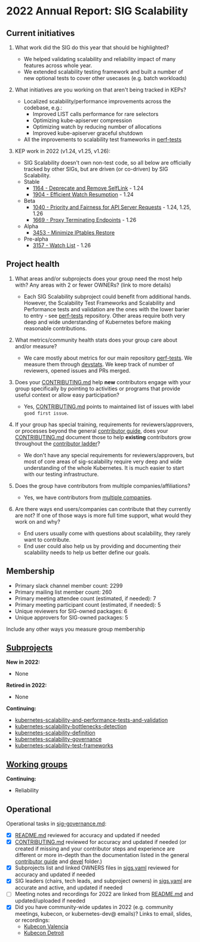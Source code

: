 # 2022 Annual Report: SIG Scalability

## Current initiatives

1. What work did the SIG do this year that should be highlighted?

   - We helped validating scalability and reliability impact of many features across whole year.
   - We extended scalability testing framework and built a number of new optional tests to
     cover other usecases (e.g. batch workloads)

2. What initiatives are you working on that aren't being tracked in KEPs?

   - Localized scalability/performance improvements across the codebase, e.g.:
      - Improved LIST calls performance for rare selectors
      - Optimizing kube-apiserver compression
      - Optimizing watch by reducing number of allocations
      - Improved kube-apiserver graceful shutdown
   - All the improvements to scalability test frameworks in [perf-tests]

3. KEP work in 2022 (v1.24, v1.25, v1.26):

   - SIG Scalability doesn't own non-test code, so all below are officially
     tracked by other SIGs, but are driven (or co-driven) by SIG Scalability.
   - Stable
     - [1164 - Deprecate and Remove SelfLink](https://github.com/kubernetes/enhancements/tree/master/keps/sig-api-machinery/1164-remove-selflink) - 1.24
     - [1904 - Efficient Watch Resumption](https://github.com/kubernetes/enhancements/tree/master/keps/sig-api-machinery/1904-efficient-watch-resumption) - 1.24
   - Beta
     - [1040 - Priority and Fairness for API Server Requests](https://github.com/kubernetes/enhancements/blob/master/keps/sig-api-machinery/1040-priority-and-fairness/README.md) - 1.24, 1.25, 1.26
     - [1669 - Proxy Terminating Endpoints](https://github.com/kubernetes/enhancements/blob/master/keps/sig-network/1669-proxy-terminating-endpoints/README.md) - 1.26
   - Alpha
     - [3453 - Minimize IPtables Restore](https://github.com/kubernetes/enhancements/tree/master/keps/sig-network/3453-minimize-iptables-restore)
   - Pre-alpha
     - [3157 - Watch List](https://github.com/kubernetes/enhancements/tree/master/keps/sig-api-machinery/3157-watch-list) - 1.26


## Project health

1. What areas and/or subprojects does your group need the most help with?
   Any areas with 2 or fewer OWNERs? (link to more details)

   - Each SIG Scalability subproject could benefit from additional hands.
     However, the Scalability Test Frameworks and Scalability and Performance tests and validation
     are the ones with the lower barier to entry - see [perf-tests] repository.
     Other areas require both very deep and wide understanding of Kubernetes before making reasonable contributions.

2. What metrics/community health stats does your group care about and/or measure?

   - We care mostly about metrics for our main repository [perf-tests]. We measure them through [devstats]. We keep track of number of reviewers, opened issues and PRs merged.

3. Does your [CONTRIBUTING.md] help **new** contributors engage with your group specifically by pointing
   to activities or programs that provide useful context or allow easy participation?

   - Yes, [CONTRIBUTING.md] points to maintained list of issues with label `good first issue`.

4. If your group has special training, requirements for reviewers/approvers, or processes beyond the general [contributor guide],
   does your [CONTRIBUTING.md] document those to help **existing** contributors grow throughout the [contributor ladder]?

   - We don't have any special requirements for reviewers/approvers, but most of core areas of sig-scalability require
     very deep and wide understanding of the whole Kubernetes. It is much easier to start with our testing infrastructure.

5. Does the group have contributors from multiple companies/affiliations?

   - Yes, we have contributors from [multiple companies](https://k8s.devstats.cncf.io/d/8/company-statistics-by-repository-group?orgId=1&var-period=d7&var-metric=contributions&var-repogroup_name=SIG%20Scalability&var-repo_name=kubernetes%2Fkubernetes&var-companies=All&from=1641013200000&to=1672462800000).

6. Are there ways end users/companies can contribute that they currently are not?
   If one of those ways is more full time support, what would they work on and why?

   - End users usually come with questions about scalability, they rarely want to contribute.
   - End user could also help us by providing and documenting their scalability needs to help us
     better define our goals.

## Membership

- Primary slack channel member count: 2299
- Primary mailing list member count: 260
- Primary meeting attendee count (estimated, if needed): 7
- Primary meeting participant count (estimated, if needed): 5
- Unique reviewers for SIG-owned packages: 6
- Unique approvers for SIG-owned packages: 5

Include any other ways you measure group membership

## [Subprojects](https://git.k8s.io/community/sig-scalability#subprojects)

**New in 2022:**
- None

**Retired in 2022:**
- None

**Continuing:**
- [kubernetes-scalability-and-performance-tests-and-validation](https://git.k8s.io/community/sig-scalability#kubernetes-scalability-and-performance-tests-and-validation)
- [kubernetes-scalability-bottlenecks-detection](https://git.k8s.io/community/sig-scalability#kubernetes-scalability-bottlenecks-detection)
- [kubernetes-scalability-definition](https://git.k8s.io/community/sig-scalability#kubernetes-scalability-definition)
- [kubernetes-scalability-governance](https://git.k8s.io/community/sig-scalability#kubernetes-scalability-governance)
- [kubernetes-scalability-test-frameworks](https://git.k8s.io/community/sig-scalability#kubernetes-scalability-test-frameworks)


## [Working groups](https://git.k8s.io/community/sig-scalability#working-groups)


**Continuing:**

 - Reliability

## Operational

Operational tasks in [sig-governance.md]:

- [x] [README.md] reviewed for accuracy and updated if needed
- [x] [CONTRIBUTING.md] reviewed for accuracy and updated if needed
      (or created if missing and your contributor steps and experience are different or more
      in-depth than the documentation listed in the general [contributor guide] and [devel] folder.)
- [x] Subprojects list and linked OWNERS files in [sigs.yaml] reviewed for accuracy and updated if needed
- [x] SIG leaders (chairs, tech leads, and subproject owners) in [sigs.yaml] are accurate and active, and updated if needed
- [ ] Meeting notes and recordings for 2022 are linked from [README.md] and updated/uploaded if needed
- [x] Did you have community-wide updates in 2022 (e.g. community meetings, kubecon, or kubernetes-dev@ emails)? Links to email, slides, or recordings:
  - [Kubecon Valencia](https://kccnceu2022.sched.com/event/ytsB/intro-deep-dive-sig-scalability-marcel-zieba-wojciech-tyczynski-google)
  - [Kubecon Detroit](https://kccncna2022.sched.com/event/182Pr/intro-deep-dive-sig-scalability-marcel-zieba-google)

[CONTRIBUTING.md]: https://git.k8s.io/community/sig-scalability/CONTRIBUTING.md
[contributor ladder]: https://git.k8s.io/community/community-membership.md
[sig-governance.md]: https://git.k8s.io/community/committee-steering/governance/sig-governance.md
[README.md]: https://git.k8s.io/community/sig-scalability/README.md
[sigs.yaml]: https://git.k8s.io/community/sigs.yaml
[contributor guide]: https://git.k8s.io/community/contributors/guide/README.md
[devel]: https://git.k8s.io/community/contributors/devel/README.md
[devstats]: k8s.devstats.cncf.io/
[perf-tests]: https://github.com/kubernetes/perf-tests/
